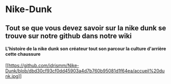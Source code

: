 # Nike-Dunk
## Tout se que vous devez savoir sur la nike dunk se trouve sur notre github dans notre wiki 
#### L'histoire de la nike dunk son créateur tout son parcour la culture d'arrière cette chaussure
[[https://github.com/idrismm/Nike-Dunk/blob/dbd30cf93cf0dd45903a4d7b760b95081d1f64ea/accueil%20dunk.jpg]]
